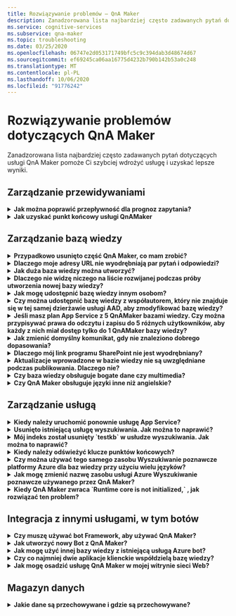 ```yaml
---
title: Rozwiązywanie problemów — QnA Maker
description: Zanadzorowana lista najbardziej często zadawanych pytań dotyczących usługi QnA Maker pomoże Ci szybciej wdrożyć usługę i uzyskać lepsze wyniki.
ms.service: cognitive-services
ms.subservice: qna-maker
ms.topic: troubleshooting
ms.date: 03/25/2020
ms.openlocfilehash: 06747e2d053171749bfc5c9c394dab3d48674d67
ms.sourcegitcommit: ef69245ca06aa16775d4232b790b142b53a0c248
ms.translationtype: MT
ms.contentlocale: pl-PL
ms.lasthandoff: 10/06/2020
ms.locfileid: "91776242"
---
```

# <a name="troubleshooting-for-qna-maker"></a>Rozwiązywanie problemów dotyczących QnA Maker

Zanadzorowana lista najbardziej często zadawanych pytań dotyczących usługi QnA Maker pomoże Ci szybciej wdrożyć usługę i uzyskać lepsze wyniki.

<a name="how-to-get-the-qnamaker-service-hostname"></a>

## <a name="manage-predictions"></a>Zarządzanie przewidywaniami

<details>
<summary><b>Jak można poprawić przepływność dla prognoz zapytania?</b></summary>

**Odpowiedź**: problemy z wydajnością przepływności wskazują, że konieczne jest skalowanie w górę zarówno dla usługi App Service, jak i dla wyszukiwanie poznawcze. Rozważ dodanie repliki do Wyszukiwanie poznawcze, aby zwiększyć wydajność.

Dowiedz się więcej o [warstwach cenowych](Concepts/azure-resources.md).
</details>

<details>
<summary><b>Jak uzyskać punkt końcowy usługi QnAMaker</b></summary>

**Odpowiedź**: punkt końcowy usługi QnAMaker jest przydatny do celów debugowania podczas kontaktowania się z pomocą techniczną QnAMaker lub UserVoice. Punkt końcowy jest adresem URL w tej formie: `https://your-resource-name.azurewebsites.net` .

1. Przejdź do usługi QnAMaker (Grupa zasobów) w [Azure Portal](https://portal.azure.com)

    ![QnAMaker grupę zasobów platformy Azure w Azure Portal](./media/qnamaker-how-to-troubleshoot/qnamaker-azure-resourcegroup.png)

1. Wybierz App Service skojarzoną z zasobem QnA Maker. Zazwyczaj nazwy są takie same.

     ![Wybierz QnAMaker App Service](./media/qnamaker-how-to-troubleshoot/qnamaker-azure-appservice.png)

1. Adres URL punktu końcowego jest dostępny w sekcji Przegląd

    ![Punkt końcowy QnAMaker](./media/qnamaker-how-to-troubleshoot/qnamaker-azure-gethostname.png)

</details>

## <a name="manage-the-knowledge-base"></a>Zarządzanie bazą wiedzy

<details>
<summary><b>Przypadkowo usunięto część QnA Maker, co mam zrobić?</b></summary>

**Odpowiedź**: nie usuwaj żadnych utworzonych usług platformy Azure wraz z zasobem QNA Maker, takich jak Search lub Web App. Są one niezbędne do pracy QnA Maker, jeśli zostaną usunięte, QnA Maker przestaną działać poprawnie.

Wszystkie usunięcia są trwałe, w tym pary pytań i odpowiedzi, pliki, adresy URL, niestandardowe pytania i odpowiedzi, bazy wiedzy lub zasoby platformy Azure. Przed usunięciem jakiejkolwiek części bazy wiedzy upewnij się, że została wyeksportowana z bazy wiedzy na stronie **Ustawienia** .

</details>

<details>
<summary><b>Dlaczego moje adresy URL nie wyodrębniają par pytań i odpowiedzi?</b></summary>

**Odpowiedź**: jest możliwe, że QNA Maker nie może pobrać zawartości z ważnych często zadawanych pytań i odpowiedzi (QNA). W takich przypadkach można wkleić zawartość QnA w pliku txt i sprawdzić, czy narzędzie może go pozyskać. Alternatywnie można dodać zawartość do bazy wiedzy za pomocą [portalu QNA Maker](https://qnamaker.ai).

</details>

<details>
<summary><b>Jak duża baza wiedzy można utworzyć?</b></summary>

**Odpowiedź**: rozmiar bazy wiedzy zależy od jednostki SKU usługi Azure Search wybranej podczas tworzenia usługi QNA Maker. Przeczytaj [tutaj](./Tutorials/choosing-capacity-qnamaker-deployment.md) , aby uzyskać więcej szczegółów.

</details>

<details>
<summary><b>Dlaczego nie widzę niczego na liście rozwijanej podczas próby utworzenia nowej bazy wiedzy?</b></summary>

**Odpowiedź**: nie utworzono jeszcze żadnych usług QNA Maker na platformie Azure. Przeczytaj [tutaj](./How-To/set-up-qnamaker-service-azure.md) , aby dowiedzieć się, jak to zrobić.

</details>

<details>
<summary><b>Jak mogę udostępnić bazę wiedzy innym osobom?</b></summary>

**Odpowiedź**: udostępnianie działa na poziomie usługi QNA Maker, czyli wszystkie bazy wiedzy w usłudze zostaną udostępnione. Przeczytaj [tutaj](./How-To/collaborate-knowledge-base.md) , jak współpracować z bazą wiedzy.

</details>

<details>
<summary><b>Czy można udostępnić bazę wiedzy z współautorem, który nie znajduje się w tej samej dzierżawie usługi AAD, aby zmodyfikować bazę wiedzy?</b></summary>

**Odpowiedź**: udostępnianie odbywa się na podstawie kontroli dostępu opartej na rolach (Azure RBAC). Jeśli możesz udostępnić _dowolny_ zasób na platformie Azure innym użytkownikom, możesz również udostępnić QNA Maker.

</details>

<details>
<summary><b>Jeśli masz plan App Service z 5 QnAMaker bazami wiedzy. Czy można przypisywać prawa do odczytu i zapisu do 5 różnych użytkowników, aby każdy z nich miał dostęp tylko do 1 QnAMaker bazy wiedzy?</b></summary>

**Odpowiedź**: możesz udostępnić całą usługę QnAMaker, a nie poszczególne bazy wiedzy.

</details>

<details>
<summary><b>Jak zmienić domyślny komunikat, gdy nie znaleziono dobrego dopasowania?</b></summary>

**Odpowiedź**: domyślna wiadomość jest częścią ustawień w usłudze App Service.
- Przejdź do zasobu usługi App Service w Azure Portal

![qnamaker appService](./media/qnamaker-faq/qnamaker-resource-list-appservice.png)
- Kliknij opcję **Ustawienia**

![Ustawienia appService qnamaker](./media/qnamaker-faq/qnamaker-appservice-settings.png)
- Zmień wartość ustawienia **DefaultAnswer**
- Uruchom ponownie usługę App Service

![qnamaker appService ponownie](./media/qnamaker-faq/qnamaker-appservice-restart.png)


</details>

<details>
<summary><b>Dlaczego mój link programu SharePoint nie jest wyodrębniany?</b></summary>

**Odpowiedź**: zobacz [lokalizacje źródła danych](./Concepts/knowledge-base.md#data-source-locations) , aby uzyskać więcej informacji.

</details>

<details>
<summary><b>Aktualizacje wprowadzone w bazie wiedzy nie są uwzględniane podczas publikowania. Dlaczego nie?</b></summary>

**Odpowiedź**: Każda operacja edycji, niezależnie od tego, czy w tabeli aktualizacja, test lub ustawienie, musi zostać zapisana, aby można było ją opublikować. Pamiętaj, aby kliknąć przycisk **Zapisz i pouczenie** po każdej operacji edycji.

</details>

<details>
<summary><b>Czy baza wiedzy obsługuje bogate dane czy multimedia?</b></summary>

**Odpowiedź**:

#### <a name="multimedia-auto-extraction-for-files-and-urls"></a>Funkcja autowyodrębniania multimediów dla plików i adresów URL

* Adresy URL — ograniczona możliwość konwersji z formatu HTML do promocji.
* Pliki — nieobsługiwane

#### <a name="answer-text-in-markdown"></a>Tekst odpowiedzi w promocji
Gdy pary QnA znajdują się w bazie wiedzy, można edytować tekst w promocji na podstawie odpowiedzi, aby uwzględnić linki do multimediów dostępnych z publicznych adresów URL.


</details>

<details>
<summary><b>Czy QnA Maker obsługuje języki inne niż angielskie?</b></summary>

**Odpowiedź**: Zobacz więcej szczegółów dotyczących [obsługiwanych języków](./Overview/languages-supported.md).

Jeśli masz zawartość z wielu języków, pamiętaj o utworzeniu oddzielnej usługi dla każdego języka.

</details>

## <a name="manage-service"></a>Zarządzanie usługą

<details>
<summary><b>Kiedy należy uruchomić ponownie usługę App Service?</b></summary>

**Odpowiedź**: Odśwież usługę App Service, gdy ikona przestroga znajduje się obok wartości wersja bazy wiedzy w tabeli **klucze punktów końcowych** na [stronie](https://www.qnamaker.ai/UserSettings) **Ustawienia użytkownika** .

</details>

<details>
<summary><b>Usunięto istniejącą usługę wyszukiwania. Jak można to naprawić?</b></summary>

**Odpowiedź**: Jeśli usuniesz indeks usługi Azure wyszukiwanie poznawcze, operacja jest końcowa i nie będzie można odzyskać indeksu.

</details>

<details>
<summary><b>Mój indeks został usunięty `testkb` w usłudze wyszukiwania. Jak można to naprawić?</b></summary>

**Odpowiedź**: nie można odzyskać starych danych. Utwórz nowy zasób QnA Maker i ponownie utwórz bazę wiedzy.

</details>

<details>
<summary><b>Kiedy należy odświeżyć klucze punktów końcowych?</b></summary>

**Odpowiedź**: Odśwież klucze punktów końcowych, jeśli podejrzewasz, że zostały naruszone.

</details>

<details>
<summary><b>Czy można używać tego samego zasobu Wyszukiwanie poznawcze platformy Azure dla baz wiedzy przy użyciu wielu języków?</b></summary>

**Odpowiedź**: Aby korzystać z wielu języków i wielu baz wiedzy, użytkownik musi utworzyć zasób QNA Maker dla każdego języka. Spowoduje to utworzenie oddzielnej usługi Azure Search dla każdego języka. Mieszanie różnych baz wiedzy w ramach jednej usługi Azure Search spowoduje spadek wydajności wyników.

</details>

<details>
<summary><b>Jak mogę zmienić nazwę zasobu usługi Azure Wyszukiwanie poznawcze używanego przez QnA Maker?</b></summary>

**Odpowiedź**: nazwa zasobu usługi Azure wyszukiwanie poznawcze to nazwa zasobu QNA Maker z kilkoma losowymi literami dołączanymi na końcu. Dzięki temu trudno jest rozróżnić wiele zasobów wyszukiwania dla QnA Maker. Utwórz oddzielną usługę wyszukiwania (nazywaną w pożądany sposób) i połącz ją z usługą QnA. Kroki są podobne do kroków, które należy wykonać, aby [uaktualnić usługę Azure Search](How-To/set-up-qnamaker-service-azure.md#upgrade-the-azure-cognitive-search-service).

</details>

<details>
<summary><b>Kiedy QnA Maker zwraca `Runtime core is not initialized,` , jak rozwiązać ten problem?</b></summary>

**Odpowiedź**: ilość miejsca na dysku dla usługi App Service może być pełna. Procedura naprawy miejsca na dysku:

1. W [Azure Portal](https://portal.azure.com)wybierz usługę App Service QNA Maker, a następnie Zatrzymaj usługę.
1. Gdy nadal znajduje się w usłudze App Service, wybierz pozycję **Narzędzia programistyczne**, a następnie **Narzędzia zaawansowane**, a następnie pozycję **Przejdź**. Spowoduje to otwarcie nowego okna przeglądarki.
1. Wybierz pozycję **konsola debugowania**, a następnie polecenie **cmd** , aby otworzyć narzędzie wiersza polecenia.
1. Przejdź do _lokalizacji site/wwwroot/Data/QnAMaker/_ Directory.
1. Usuń wszystkie foldery, których nazwy zaczynają się od `rd` .

    **Nie usuwaj** następujących danych:

    * Plik KbIdToRankerMappings.txt
    * EndpointSettings.jspliku
    * Folder EndpointKeys

1. Uruchom usługę App Service.
1. Uzyskaj dostęp do bazy wiedzy, aby sprawdzić, czy teraz działa.

</details>

## <a name="integrate-with-other-services-including-bots"></a>Integracja z innymi usługami, w tym botów

<details>
<summary><b>Czy muszę używać bot Framework, aby używać QnA Maker?</b></summary>

**Odpowiedź**: nie, nie trzeba używać [platformy bot](https://github.com/Microsoft/botbuilder-dotnet) z QNA Maker. QnA Maker jest jednak oferowany jako jeden z kilku szablonów w programie [Azure bot Service](https://docs.microsoft.com/azure/bot-service/?view=azure-bot-service-4.0). Usługa bot umożliwia szybkie inteligentne programowanie bot przy użyciu programu Microsoft bot Framework i działa w środowisku bez serwera.

</details>

<details>
<summary><b>Jak utworzyć nowy Bot z QnA Maker?</b></summary>

**Odpowiedź**: Postępuj zgodnie z instrukcjami w [tej](./Quickstarts/create-publish-knowledge-base.md) dokumentacji, aby utworzyć bot za pomocą Azure bot Service.

</details>

<details>
<summary><b>Jak mogę użyć innej bazy wiedzy z istniejącą usługą Azure bot?</b></summary>

**Odpowiedź**: musisz mieć następujące informacje na temat bazy wiedzy:

* Identyfikator bazy wiedzy.
* Niestandardowa nazwa domeny podrzędnej punktu końcowego bazy wiedzy, znana jako `host` znaleziona na stronie **Ustawienia** po opublikowaniu.
* Klucz punktu końcowego opublikowany w bazie wiedzy — znajduje się na stronie **Ustawienia** po opublikowaniu.

Korzystając z tych informacji, przejdź do usługi App Service bot w Azure Portal. W obszarze **ustawienia > konfiguracja — > ustawienia aplikacji**Zmień te wartości.

Klucz punktu końcowego bazy wiedzy jest oznaczony jako `QnAAuthkey` Usługa ABS.

</details>

<details>
<summary><b>Czy co najmniej dwie aplikacje klienckie współdzielą bazę wiedzy?</b></summary>

**Odpowiedź**: tak, baza wiedzy może być wysyłana z dowolnej liczby klientów. Jeśli odpowiedź z bazy wiedzy wydaje się powolnić lub przekroczyć limit czasu, rozważ uaktualnienie warstwy usług dla usługi App Service skojarzonej z bazą wiedzy.

</details>

<details>
<summary><b>Jak mogę osadzić usługę QnA Maker w mojej witrynie sieci Web?</b></summary>

**Odpowiedź**: wykonaj następujące kroki, aby osadzić usługę QNA Maker jako kontrolkę rozmowy w sieci Web w witrynie internetowej:

1. Utwórz bot często zadawanych pytań, postępując zgodnie z instrukcjami znajdującymi się [tutaj](./Quickstarts/create-publish-knowledge-base.md).
2. Włącz rozmowę internetową, wykonując kroki opisane [tutaj](https://docs.microsoft.com/azure/bot-service/bot-service-channel-connect-webchat) .

</details>

## <a name="data-storage"></a>Magazyn danych

<details>
<summary><b>Jakie dane są przechowywane i gdzie są przechowywane?</b></summary>

**Odpowiedź**:

Po utworzeniu usługi QnA Maker wybrano region platformy Azure. Bazy wiedzy i pliki dzienników są przechowywane w tym regionie.

</details>